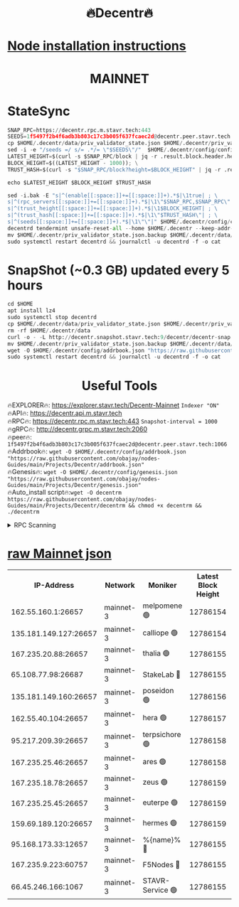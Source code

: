 <h1 align="center"> 🔥Decentr🔥</h1>

[Node installation instructions](https://github.com/obajay/nodes-Guides/tree/main/Projects/Decentr)
=
<h1 align="center"> MAINNET</h1>

# StateSync
```python
SNAP_RPC=https://decentr.rpc.m.stavr.tech:443
SEEDS=1f5497f2b4f6adb3b803c17c3b005f637fcaec2d@decentr.peer.stavr.tech:1066
cp $HOME/.decentr/data/priv_validator_state.json $HOME/.decentr/priv_validator_state.json.backup
sed -i -e "/seeds =/ s/= .*/= \"$SEEDS\"/"  $HOME/.decentr/config/config.toml
LATEST_HEIGHT=$(curl -s $SNAP_RPC/block | jq -r .result.block.header.height); \
BLOCK_HEIGHT=$((LATEST_HEIGHT - 1000)); \
TRUST_HASH=$(curl -s "$SNAP_RPC/block?height=$BLOCK_HEIGHT" | jq -r .result.block_id.hash)

echo $LATEST_HEIGHT $BLOCK_HEIGHT $TRUST_HASH

sed -i.bak -E "s|^(enable[[:space:]]+=[[:space:]]+).*$|\1true| ; \
s|^(rpc_servers[[:space:]]+=[[:space:]]+).*$|\1\"$SNAP_RPC,$SNAP_RPC\"| ; \
s|^(trust_height[[:space:]]+=[[:space:]]+).*$|\1$BLOCK_HEIGHT| ; \
s|^(trust_hash[[:space:]]+=[[:space:]]+).*$|\1\"$TRUST_HASH\"| ; \
s|^(seeds[[:space:]]+=[[:space:]]+).*$|\1\"\"|" $HOME/.decentr/config/config.toml
decentrd tendermint unsafe-reset-all --home $HOME/.decentr --keep-addr-book
mv $HOME/.decentr/priv_validator_state.json.backup $HOME/.decentr/data/priv_validator_state.json
sudo systemctl restart decentrd && journalctl -u decentrd -f -o cat
```
# SnapShot (~0.3 GB) updated every 5 hours
```python
cd $HOME
apt install lz4
sudo systemctl stop decentrd
cp $HOME/.decentr/data/priv_validator_state.json $HOME/.decentr/priv_validator_state.json.backup
rm -rf $HOME/.decentr/data
curl -o - -L http://decentr.snapshot.stavr.tech:9/decentr/decentr-snap.tar.lz4 | lz4 -c -d - | tar -x -C $HOME/.decentr --strip-components 2
mv $HOME/.decentr/priv_validator_state.json.backup $HOME/.decentr/data/priv_validator_state.json
wget -O $HOME/.decentr/config/addrbook.json "https://raw.githubusercontent.com/obajay/nodes-Guides/main/Projects/Decentr/addrbook.json"
sudo systemctl restart decentrd && journalctl -u decentrd -f -o cat
```

 <h1 align="center"> Useful Tools</h1>

🔥EXPLORER🔥:     https://explorer.stavr.tech/Decentr-Mainnet        `Indexer "ON"` \
🔥API🔥:          https://decentr.api.m.stavr.tech \
🔥RPC🔥:          https://decentr.rpc.m.stavr.tech:443              `Snapshot-interval = 1000` \
🔥gRPC🔥:         http://decentr.grpc.m.stavr.tech:2060 \
🔥peer🔥:         `1f5497f2b4f6adb3b803c17c3b005f637fcaec2d@decentr.peer.stavr.tech:1066` \
🔥Addrbook🔥:  `wget -O $HOME/.decentr/config/addrbook.json "https://raw.githubusercontent.com/obajay/nodes-Guides/main/Projects/Decentr/addrbook.json"` \
🔥Genesis🔥:  `wget -O $HOME/.decentr/config/genesis.json "https://raw.githubusercontent.com/obajay/nodes-Guides/main/Projects/Decentr/genesis.json"` \
🔥Auto_install script🔥:`wget -O decentrm https://raw.githubusercontent.com/obajay/nodes-Guides/main/Projects/Decentr/decentrm && chmod +x decentrm && ./decentrm`

<details>
<summary>RPC Scanning</summary>

<h2 align="center"> We scan nodes in real time every 4 hours. And we provide the final result of RPC endpoints.
We cannot influence the operation of these nodes in any way. </h2>


```python
If Voting Power is higher than 0 --> then the Node is a validator of the network and may be subject to attack and be a potential threat to the chain.
```
```python
We marked such validators with a red symbol
```

</details>

[raw Mainnet json](https://rpc-check.decentrm.stavr.tech/decentrm/rpc-decentrm-result.json)
=



<table><tr><th>IP-Address</th><th>Network</th><th>Moniker</th><th>Latest Block Height</th><th>Earliest Block Height</th><th>Catching Up</th><th>Tx Index</th><th>Voting Power</th><th>Scan Time</th></tr><tr><td>162.55.160.1:26657</td><td>mainnet-3</td><td>melpomene 🟢</td><td>12786154</td><td>1688950</td><td>False</td><td>on</td><td>0</td><td>2024-02-07T19:59:53.400124828UTC</td></tr><tr><td>135.181.149.127:26657</td><td>mainnet-3</td><td>calliope 🟢</td><td>12786154</td><td>1688950</td><td>False</td><td>on</td><td>0</td><td>2024-02-07T19:59:55.813319562UTC</td></tr><tr><td>167.235.20.88:26657</td><td>mainnet-3</td><td>thalia 🟢</td><td>12786155</td><td>1688950</td><td>False</td><td>on</td><td>0</td><td>2024-02-07T20:00:01.667594498UTC</td></tr><tr><td>65.108.77.98:26687</td><td>mainnet-3</td><td>StakeLab 🔴</td><td>12786155</td><td>1688950</td><td>False</td><td>on</td><td>5640108</td><td>2024-02-07T20:00:02.077117252UTC</td></tr><tr><td>135.181.149.160:26657</td><td>mainnet-3</td><td>poseidon 🟢</td><td>12786156</td><td>1688950</td><td>False</td><td>on</td><td>0</td><td>2024-02-07T20:00:06.765402020UTC</td></tr><tr><td>162.55.40.104:26657</td><td>mainnet-3</td><td>hera 🟢</td><td>12786157</td><td>1688950</td><td>False</td><td>on</td><td>0</td><td>2024-02-07T20:00:09.039567277UTC</td></tr><tr><td>95.217.209.39:26657</td><td>mainnet-3</td><td>terpsichore 🟢</td><td>12786158</td><td>1688950</td><td>False</td><td>on</td><td>0</td><td>2024-02-07T20:00:15.541515192UTC</td></tr><tr><td>167.235.25.46:26657</td><td>mainnet-3</td><td>ares 🟢</td><td>12786158</td><td>1688950</td><td>False</td><td>on</td><td>0</td><td>2024-02-07T20:00:17.808965589UTC</td></tr><tr><td>167.235.18.78:26657</td><td>mainnet-3</td><td>zeus 🟢</td><td>12786159</td><td>1688950</td><td>False</td><td>on</td><td>0</td><td>2024-02-07T20:00:20.112853934UTC</td></tr><tr><td>167.235.25.45:26657</td><td>mainnet-3</td><td>euterpe 🟢</td><td>12786159</td><td>1688950</td><td>False</td><td>on</td><td>0</td><td>2024-02-07T20:00:20.364929174UTC</td></tr><tr><td>159.69.189.120:26657</td><td>mainnet-3</td><td>hermes 🟢</td><td>12786159</td><td>1688950</td><td>False</td><td>on</td><td>0</td><td>2024-02-07T20:00:22.705973513UTC</td></tr><tr><td>95.168.173.33:12657</td><td>mainnet-3</td><td>%{name}% 🔴</td><td>12786155</td><td>8964001</td><td>False</td><td>on</td><td>4263305</td><td>2024-02-07T19:59:56.979018682UTC</td></tr><tr><td>167.235.9.223:60757</td><td>mainnet-3</td><td>F5Nodes 🔴</td><td>12786155</td><td>12380001</td><td>False</td><td>off</td><td>562</td><td>2024-02-07T19:59:57.238182622UTC</td></tr><tr><td>66.45.246.166:1067</td><td>mainnet-3</td><td>STAVR-Service 🟢</td><td>12786155</td><td>12783001</td><td>False</td><td>on</td><td>0</td><td>2024-02-07T19:59:56.438103208UTC</td></tr></table>
